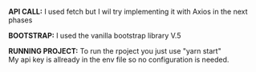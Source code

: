 **API CALL:**
I used fetch but I wil try implementing it with Axios in the next phases

**BOOTSTRAP:**
I used the vanilla bootstrap library V.5

**RUNNING PROJECT:**
To run the rpoject you just use "yarn start" <br>
My api key is allready in the env file so no configuration is needed.


